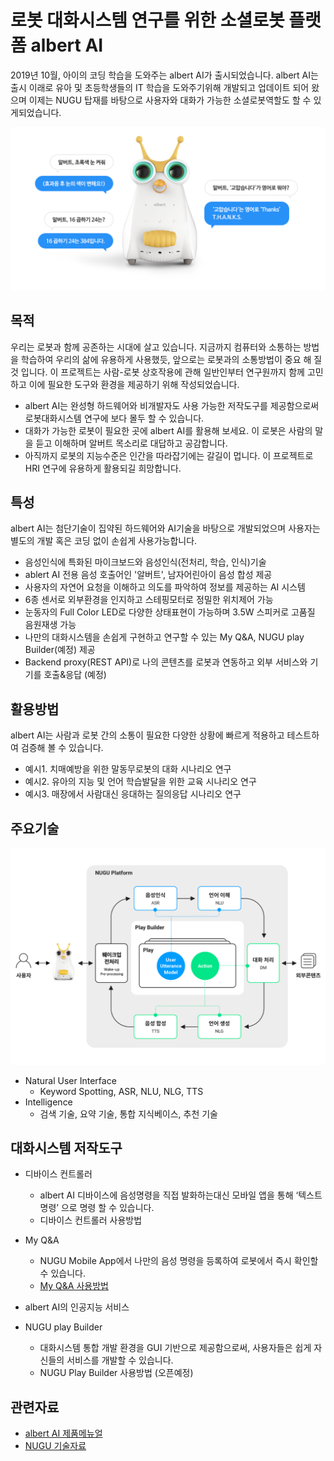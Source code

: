 # 로봇 대화시스템 연구를 위한 소셜로봇 플랫폼 albert AI

2019년 10월, 아이의 코딩 학습을 도와주는 albert AI가 출시되었습니다. albert AI는 출시 이래로 유아 및 초등학생들의 IT 학습을 도와주기위해 개발되고 업데이트 되어 왔으며 이제는 NUGU 탑재를 바탕으로 사용자와 대화가 가능한 소셜로봇역할도 할 수 있게되었습니다.

![albert AI](./images/albert01.png)


목적
---
우리는 로봇과 함께 공존하는 시대에 살고 있습니다. 지금까지 컴퓨터와 소통하는 방법을 학습하여 우리의 삶에 유용하게 사용했듯, 앞으로는 로봇과의 소통방법이 중요 해 질 것 입니다. 이 프로젝트는 사람-로봇 상호작용에 관해 일반인부터 연구원까지 함께 고민하고 이에 필요한 도구와 환경을 제공하기 위해 작성되었습니다.
- albert AI는 완성형 하드웨어와 비개발자도 사용 가능한 저작도구를 제공함으로써 로봇대화시스템 연구에 보다 몰두 할 수 있습니다.
- 대화가 가능한 로봇이 필요한 곳에 albert AI를 활용해 보세요. 이 로봇은 사람의 말을 듣고 이해하며 알버트 목소리로 대답하고 공감합니다. 
- 아직까지 로봇의 지능수준은 인간을 따라잡기에는 갈길이 멉니다. 이 프로젝트로 HRI 연구에 유용하게 활용되길 희망합니다. 


특성
---
albert AI는 첨단기술이 집약된 하드웨어와 AI기술을 바탕으로 개발되었으며 사용자는 별도의 개발 혹은 코딩 없이 손쉽게 사용가능합니다. 

- 음성인식에 특화된 마이크보드와 음성인식(전처리, 학습, 인식)기술 
- ablert AI 전용 음성 호출어인 '알버트', 남자어린아이 음성 합성 제공
- 사용자의 자연어 요청을 이해하고 의도를 파악하여 정보를 제공하는 AI 시스템
- 6종 센서로 외부환경을 인지하고 스테핑모터로 정밀한 위치제어 가능
- 눈동자의 Full Color LED로 다양한 상태표현이 가능하며 3.5W 스피커로 고품질 음원재생 가능
- 나만의 대화시스템을 손쉽게 구현하고 연구할 수 있는 My Q&A, NUGU play Builder(예정) 제공
- Backend proxy(REST API)로 나의 콘텐츠를 로봇과 연동하고 외부 서비스와 기기를 호출&응답 (예정)


활용방법
---
albert AI는 사람과 로봇 간의 소통이 필요한 다양한 상황에 빠르게 적용하고 테스트하여 검증해 볼 수 있습니다. 
- 예시1. 치매예방을 위한 말동무로봇의 대화 시나리오 연구 
- 예시2. 유아의 지능 및 언어 학습발달을 위한 교육 시나리오 연구
- 예시3. 매장에서 사람대신 응대하는 질의응답 시나리오 연구


주요기술
---
![albert AI 주요기술](./images/albert05.png)

- Natural User Interface
   - Keyword Spotting, ASR, NLU, NLG, TTS
- Intelligence 
   - 검색 기술, 요약 기술, 통합 지식베이스, 추천 기술



대화시스템 저작도구
--
- 디바이스 컨트롤러 
   - albert AI 디바이스에 음성명령을 직접 발화하는대신 모바일 앱을 통해 ‘텍스트 명령’ 으로 명령 할 수 있습니다.
   - 디바이스 컨트롤러 사용방법
- My Q&A
   - NUGU Mobile App에서 나만의 음성 명령을 등록하여 로봇에서 즉시 확인할 수 있습니다.
   - [My Q&A 사용방법](https://github.com/davincioh/SocialRobotPlatform_albertAI_MyQA)
- albert AI의 인공지능 서비스

- NUGU play Builder 
   - 대화시스템 통합 개발 환경을 GUI 기반으로 제공함으로써, 사용자들은 쉽게 자신들의 서비스를 개발할 수 있습니다. 
   - NUGU Play Builder 사용방법 (오픈예정)

관련자료
---
- [albert AI 제품메뉴얼](https://www.nugu.co.kr/static/nugu_albert/)
- [NUGU 기술자료](https://www.slideshare.net/NUGU_developers?utm_campaign=profiletracking&utm_medium=sssite&utm_source=ssslideview)



